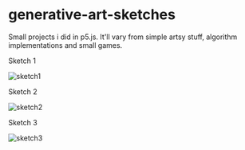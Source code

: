 # generative-art-sketches
Small projects i did in p5.js. It'll vary from simple artsy stuff, algorithm implementations and small games.


Sketch 1

![sketch1](https://i.postimg.cc/L5WzsSnv/sketch1.jpg)

Sketch 2

![sketch2](https://i.postimg.cc/43KnJczC/sketch2.jpg)

Sketch 3

![sketch3](https://i.postimg.cc/MZ3JqLKL/sketch3.gif)
